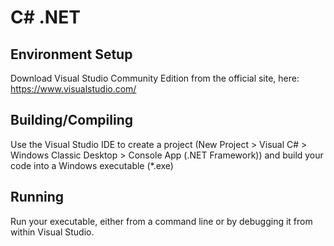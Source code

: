 # C# .NET

## Environment Setup

Download Visual Studio Community Edition from the official site, here: https://www.visualstudio.com/

## Building/Compiling

Use the Visual Studio IDE to create a project (New Project > Visual C# > Windows Classic Desktop > Console App (.NET Framework)) and build your code into a Windows executable (*.exe)

## Running

Run your executable, either from a command line or by debugging it from within Visual Studio.